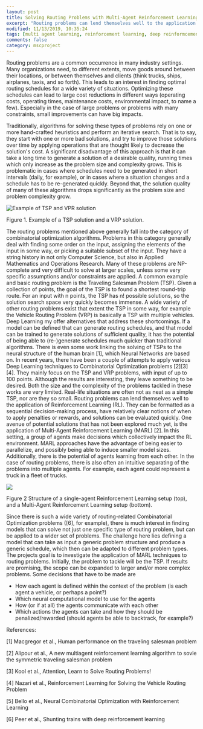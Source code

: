 ```yaml
---
layout: post
title: Solving Routing Problems with Multi-Agent Reinforcement Learning
excerpt: "Routing problems can lend themselves well to the application of Reinforcement Learning (RL). They can be formatted as a sequential decision-making process, have relatively clear notions of when to apply penalties or rewards, and solutions can be evaluated quickly. One avenue of potential solutions that has not been explored much yet, is the application of Multi-Agent Reinforcement Learning (MARL)"
modified: 11/13/2019, 10:35:24
tags: [multi agent learning, reinforcement learning, deep reinformcement learning]
comments: false
category: mscproject
---
```


Routing problems are a common occurrence in many industry settings. Many organizations need, to different extents, move goods around between their locations, or between themselves and clients (think trucks, ships, airplanes, taxis, and so forth). This leads to an interest in finding optimal routing schedules for a wide variety of situations. Optimizing these schedules can lead to large cost reductions in different ways (operating costs, operating times, maintenance costs, environmental impact, to name a few). Especially in the case of large problems or problems with many constraints, small improvements can have big impacts. 

Traditionally, algorithms for solving these types of problems rely on one or more hand-crafted heuristics and perform an iterative search. That is to say, they start with one or more bad solutions, and try to improve those solutions over time by applying operations that are thought likely to decrease the solution's cost. A significant disadvantage of this approach is that it can take a long time to generate a solution of a desirable quality, running times which only increase as the problem size and complexity grows. This is problematic in cases where schedules need to be generated in short intervals (daily, for example), or in cases where a situation changes and a schedule has to be re-generated quickly. Beyond that, the solution quality of many of these algorithms drops significantly as the problem size and problem complexity grow. 

![Example of TSP and VPR solution](../../images/posts/marl-1.png)

Figure 1. Example of a TSP solution and a VRP solution.

The routing problems mentioned above generally fall into the category of combinatorial optimization algorithms. Problems in this category generally deal with finding some order on the input, assigning the elements of the input in some way, or picking a suitable subset of the input. They have a string history in not only Computer Science, but also in Applied Mathematics and Operations Research. Many of these problems are NP-complete and very difficult to solve at larger scales, unless some very specific assumptions and/or constraints are applied. A common example and basic routing problem is the Traveling Salesman Problem (TSP). Given a collection of points, the goal of the TSP is to found a shortest round-trip route. For an input with n points, the TSP has n! possible solutions, so the solution search space very quickly becomes immense. A wide variety of other routing problems exist that extent the TSP in some way, for example the Vehicle Routing Problem (VRP) is basically a TSP with multiple vehicles. 
Deep Learning my offer alternatives that address these shortcomings. If a model can be defined that can generate routing schedules, and that model can be trained to generate solutions of sufficient quality, it has the potential of being able to (re-)generate schedules much quicker than traditional algorithms. There is even some work linking the solving of TSPs to the neural structure of the human brain [1], which Neural Networks are based on. In recent years, there have been a couple of attempts to apply various Deep Learning techniques to Combinatorial Optimization problems [2][3][4]. They mainly focus on the TSP and VRP problems, with input of up to 100 points. Although the results are interesting, they leave something to be desired. Both the size and the complexity of the problems tackled in these works are very limited. Real-life situations are often not as neat as a simple TSP, nor are they so small. 
Routing problems can lend themselves well to the application of Reinforcement Learning (RL). They can be formatted as a sequential decision-making process, have relatively clear notions of when to apply penalties or rewards, and solutions can be evaluated quickly. One avenue of potential solutions that has not been explored much yet, is the application of Multi-Agent Reinforcement Learning (MARL) [2]. In this setting, a group of agents make decisions which collectively impact the RL environment. MARL approaches have the advantage of being easier to parallelize, and possibly being able to induce smaller model sizes. Additionally, there is the potential of agents learning from each other. In the case of routing problems, there is also often an intuitive separating of the problems into multiple agents. For example, each agent could represent a truck in a fleet of trucks.

![](../../images/posts/marl-2.png)

Figure 2 Structure of a single-agent Reinforcement Learning setup (top), and a Multi-Agent Reinforcement Learning setup (bottom).

Since there is such a wide variety of routing-related Combinatorial Optimization problems ([6], for example), there is much interest in finding models that can solve not just one specific type of routing problem, but can be applied to a wider set of problems. The challenge here lies defining a model that can take as input a generic problem structure and produce a generic schedule, which then can be adapted to different problem types. 
The projects goal is to investigate the application of MARL techniques to routing problems. Initially, the problem to tackle will be the TSP. If results are promising, the scope can be expanded to larger and/or more complex problems. Some decisions that have to be made are

 * How each agent is defined within the context of the problem (is each agent a vehicle, or perhaps a point?)
 * Which neural computational model to use for the agents
 * How (or if at all) the agents communicate with each other
 * Which actions the agents can take and how they should be penalized/rewarded (should agents be able to backtrack, for example?)

References:

[1] Macgregor et al., Human performance on the traveling salesman problem

[2] Alipour et al., A new multiagent reinforcement learning algorithm to sovle the symmetric traveling salesman problem

[3] Kool et al., Attention, Learn to Solve Routing Problems!

[4] Nazari et al., Reinforcement Learning for Solving the Vehicle Routing Problem

[5] Bello et al., Neural Combinatorial Optimization with Reinforcement Learning

[6] Peer et al., Shunting trains with deep reinforcement learning

